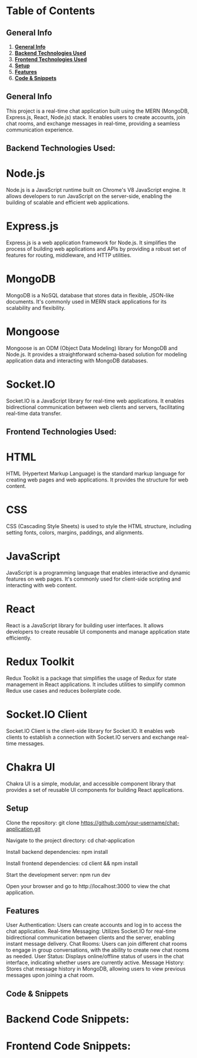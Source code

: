 # Table of Contents

## General Info
1. [**General Info**](#general-info)
2. [**Backend Technologies Used**](#backend-technology-used)
3. [**Frontend Technologies Used**](#frontend-techlogy-used)
4. [**Setup**](#setup)
5. [**Features**](#features) 
6. [**Code & Snippets**](#CodeSnippets)
   
## General Info
This project is a real-time chat application built using the MERN (MongoDB, Express.js, React, Node.js) stack. It enables users to create accounts, join chat rooms, and exchange messages in real-time, providing a seamless communication experience.

## Backend Technologies Used:
# Node.js
Node.js is a JavaScript runtime built on Chrome's V8 JavaScript engine. It allows developers to run JavaScript on the server-side, enabling the building of scalable and efficient web applications.

# Express.js
Express.js is a web application framework for Node.js. It simplifies the process of building web applications and APIs by providing a robust set of features for routing, middleware, and HTTP utilities.

# MongoDB
MongoDB is a NoSQL database that stores data in flexible, JSON-like documents. It's commonly used in MERN stack applications for its scalability and flexibility.

# Mongoose
Mongoose is an ODM (Object Data Modeling) library for MongoDB and Node.js. It provides a straightforward schema-based solution for modeling application data and interacting with MongoDB databases.

# Socket.IO
Socket.IO is a JavaScript library for real-time web applications. It enables bidirectional communication between web clients and servers, facilitating real-time data transfer.

## Frontend Technologies Used:
# HTML
HTML (Hypertext Markup Language) is the standard markup language for creating web pages and web applications. It provides the structure for web content.

# CSS
CSS (Cascading Style Sheets) is used to style the HTML structure, including setting fonts, colors, margins, paddings, and alignments.

# JavaScript
JavaScript is a programming language that enables interactive and dynamic features on web pages. It's commonly used for client-side scripting and interacting with web content.

# React
React is a JavaScript library for building user interfaces. It allows developers to create reusable UI components and manage application state efficiently.

# Redux Toolkit
Redux Toolkit is a package that simplifies the usage of Redux for state management in React applications. It includes utilities to simplify common Redux use cases and reduces boilerplate code.

# Socket.IO Client
Socket.IO Client is the client-side library for Socket.IO. It enables web clients to establish a connection with Socket.IO servers and exchange real-time messages.

# Chakra UI
Chakra UI is a simple, modular, and accessible component library that provides a set of reusable UI components for building React applications.

## Setup
Clone the repository: git clone https://github.com/your-username/chat-application.git

Navigate to the project directory: cd chat-application

Install backend dependencies: npm install

Install frontend dependencies: cd client && npm install

Start the development server: npm run dev

Open your browser and go to http://localhost:3000 to view the chat application.

## Features
User Authentication: Users can create accounts and log in to access the chat application.
Real-time Messaging: Utilizes Socket.IO for real-time bidirectional communication between clients and the server, enabling instant message delivery.
Chat Rooms: Users can join different chat rooms to engage in group conversations, with the ability to create new chat rooms as needed.
User Status: Displays online/offline status of users in the chat interface, indicating whether users are currently active.
Message History: Stores chat message history in MongoDB, allowing users to view previous messages upon joining a chat room.

## Code & Snippets
# Backend Code Snippets:
# Frontend Code Snippets:
